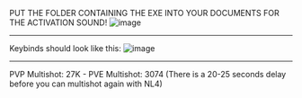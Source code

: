 PUT THE FOLDER CONTAINING THE EXE INTO YOUR DOCUMENTS FOR THE ACTIVATION SOUND!
![image](https://github.com/user-attachments/assets/38826eb5-14c0-4826-ae18-5d86b697e107)


--------------------------------------------------------------------------------------------------------------------

Keybinds should look like this:
![image](https://github.com/user-attachments/assets/b8e0afe0-2f2b-4640-88ed-2c9fabfa9e3a)


--------------------------------------------------------------------------------------------------------------------

PVP Multishot: 27K - PVE Multishot: 3074
(There is a 20-25 seconds delay before you can multishot again with NL4)



